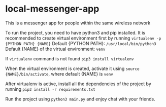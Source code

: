 # local-messenger-app
This is a messenger app for people within the same wireless network

To run the project, you need to have python3 and pip installed.
It is recommended to create virtual environment first by running `virtualenv -p {PYTHON PATH} {NAME}`
Default {PYTHON PATH}: `/usr/local/bin/python3`
Default {NAME} of the virtual environment: `venv`

If `virtualenv` command is not found `pip3 install virtualenv`

When the virtual environment is created, activate it using `source {NAME}/bin/activate`, where default {NAME} is `venv`

After virtualenv is active, install all the dependencies of the project by running `pip3 install -r requirements.txt`

Run the project using `python3 main.py` and enjoy chat with your friends.

